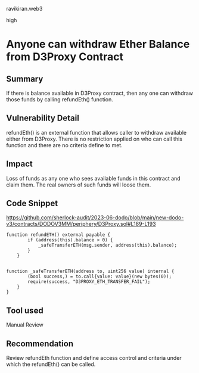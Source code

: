ravikiran.web3

high

# Anyone can withdraw Ether Balance from D3Proxy Contract

## Summary
If there is balance available in D3Proxy contract, then any one can withdraw those funds by calling refundEth() function.

## Vulnerability Detail
refundEth() is an external function that allows caller to withdraw available either from D3Proxy. There is no restriction applied on who can call this function and there are no criteria define to met.

## Impact
Loss of funds as any one who sees available funds in this contract and claim them. The real owners of such funds will loose them.

## Code Snippet

https://github.com/sherlock-audit/2023-06-dodo/blob/main/new-dodo-v3/contracts/DODOV3MM/periphery/D3Proxy.sol#L189-L193

```solidity
function refundETH() external payable {
        if (address(this).balance > 0) {
            _safeTransferETH(msg.sender, address(this).balance);
        }
    }


function _safeTransferETH(address to, uint256 value) internal {
        (bool success,) = to.call{value: value}(new bytes(0));
        require(success, "D3PROXY_ETH_TRANSFER_FAIL");
    }
}
```

## Tool used

Manual Review

## Recommendation
Review refundEth function and define access control and criteria under which the refundEth() can be called.


